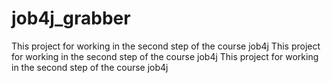 # job4j_grabber
This project for working in the second step of the course job4j
This project for working in the second step of the course job4j
This project for working in the second step of the course job4j
